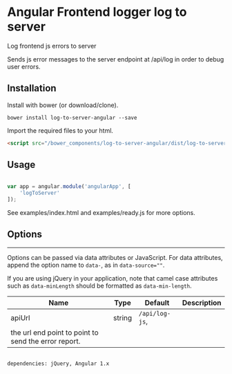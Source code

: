 # Angular Frontend logger log to server
Log frontend js errors to server 

Sends js error messages to the server endpoint at /api/log in order to 
debug user errors. 

## Installation

Install with bower (or download/clone).

```shell
bower install log-to-server-angular --save
```

Import the required files to your html.

```html
<script src="/bower_components/log-to-server-angular/dist/log-to-server.angular.js"></script>
```

## Usage

```javascript

var app = angular.module('angularApp', [
    'logToServer'
]);

```
See examples/index.html and examples/ready.js for more options.

## Options
---

Options can be passed via data attributes or JavaScript. For data attributes, append the option name to `data-`, as in `data-source=""`.

If you are using jQuery in your application, note that camel case attributes such as `data-minLength`
 should be formatted as `data-min-length`.
 
|Name|Type|Default|Description|
|--- |--- |--- |--- |
|apiUrl|string| `/api/log-js`, 
| the url end point to point to send the error report.

```

dependencies: jQuery, Angular 1.x



